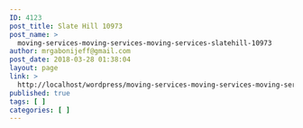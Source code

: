 ```yaml
---
ID: 4123
post_title: Slate Hill 10973
post_name: >
  moving-services-moving-services-moving-services-slatehill-10973
author: mrgabonijeff@gmail.com
post_date: 2018-03-28 01:38:04
layout: page
link: >
  http://localhost/wordpress/moving-services-moving-services-moving-services-slatehill-10973/
published: true
tags: [ ]
categories: [ ]
---
```


